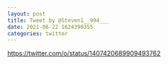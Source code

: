 ```yaml
--- 
layout: post 
title: Tweet by @Steven1__994___ 
date: 2021-06-22 1624390355 
categories: twitter 
--- 
```

https://twitter.com/o/status/1407420689909493762